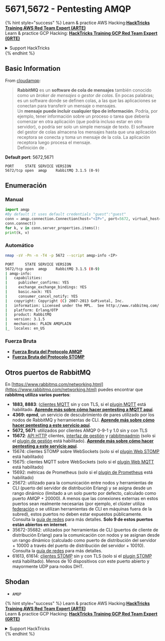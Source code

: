 # 5671,5672 - Pentesting AMQP

{% hint style="success" %}
Learn & practice AWS Hacking:<img src="../.gitbook/assets/arte.png" alt="" data-size="line">[**HackTricks Training AWS Red Team Expert (ARTE)**](https://training.hacktricks.xyz/courses/arte)<img src="../.gitbook/assets/arte.png" alt="" data-size="line">\
Learn & practice GCP Hacking: <img src="../.gitbook/assets/grte.png" alt="" data-size="line">[**HackTricks Training GCP Red Team Expert (GRTE)**<img src="../.gitbook/assets/grte.png" alt="" data-size="line">](https://training.hacktricks.xyz/courses/grte)

<details>

<summary>Support HackTricks</summary>

* Check the [**subscription plans**](https://github.com/sponsors/carlospolop)!
* **Join the** 💬 [**Discord group**](https://discord.gg/hRep4RUj7f) or the [**telegram group**](https://t.me/peass) or **follow** us on **Twitter** 🐦 [**@hacktricks\_live**](https://twitter.com/hacktricks_live)**.**
* **Share hacking tricks by submitting PRs to the** [**HackTricks**](https://github.com/carlospolop/hacktricks) and [**HackTricks Cloud**](https://github.com/carlospolop/hacktricks-cloud) github repos.

</details>
{% endhint %}

## Basic Information

From [cloudamqp](https://www.cloudamqp.com/blog/2015-05-18-part1-rabbitmq-for-beginners-what-is-rabbitmq.html):

> **RabbitMQ** es un **software de cola de mensajes** también conocido como un _broker de mensajes_ o _gestor de colas._ En pocas palabras; es un software donde se definen colas, a las que las aplicaciones se conectan para transferir un mensaje o mensajes.\
> Un **mensaje puede incluir cualquier tipo de información**. Podría, por ejemplo, tener información sobre un proceso o tarea que debería comenzar en otra aplicación (que podría incluso estar en otro servidor), o podría ser solo un simple mensaje de texto. El software del gestor de colas almacena los mensajes hasta que una aplicación receptora se conecta y toma un mensaje de la cola. La aplicación receptora luego procesa el mensaje.\
> Definición de .

**Default port**: 5672,5671
```
PORT     STATE SERVICE VERSION
5672/tcp open  amqp    RabbitMQ 3.1.5 (0-9)
```
## Enumeración

### Manual
```python
import amqp
#By default it uses default credentials "guest":"guest"
conn = amqp.connection.Connection(host="<IP>", port=5672, virtual_host="/")
conn.connect()
for k, v in conn.server_properties.items():
print(k, v)
```
### Automático
```bash
nmap -sV -Pn -n -T4 -p 5672 --script amqp-info <IP>

PORT     STATE SERVICE VERSION
5672/tcp open  amqp    RabbitMQ 3.1.5 (0-9)
| amqp-info:
|   capabilities:
|     publisher_confirms: YES
|     exchange_exchange_bindings: YES
|     basic.nack: YES
|     consumer_cancel_notify: YES
|   copyright: Copyright (C) 2007-2013 GoPivotal, Inc.
|   information: Licensed under the MPL.  See http://www.rabbitmq.com/
|   platform: Erlang/OTP
|   product: RabbitMQ
|   version: 3.1.5
|   mechanisms: PLAIN AMQPLAIN
|_  locales: en_US
```
### Fuerza Bruta

* [**Fuerza Bruta del Protocolo AMQP**](../generic-hacking/brute-force.md#amqp-activemq-rabbitmq-qpid-joram-and-solace)
* [**Fuerza Bruta del Protocolo STOMP**](../generic-hacking/brute-force.md#stomp-activemq-rabbitmq-hornetq-and-openmq)

## Otros puertos de RabbitMQ

En [https://www.rabbitmq.com/networking.html](https://www.rabbitmq.com/networking.html) puedes encontrar que **rabbitmq utiliza varios puertos**:

* **1883, 8883**: ([clientes MQTT](http://mqtt.org) sin y con TLS, si el [plugin MQTT](https://www.rabbitmq.com/mqtt.html) está habilitado. [**Aprende más sobre cómo hacer pentesting a MQTT aquí**](1883-pentesting-mqtt-mosquitto.md).
* **4369: epmd**, un servicio de descubrimiento de pares utilizado por los nodos de RabbitMQ y herramientas de CLI. [**Aprende más sobre cómo hacer pentesting a este servicio aquí**](4369-pentesting-erlang-port-mapper-daemon-epmd.md).
* **5672, 5671**: utilizados por clientes AMQP 0-9-1 y 1.0 sin y con TLS
* **15672**: [API HTTP](https://www.rabbitmq.com/management.html) clientes, [interfaz de gestión](https://www.rabbitmq.com/management.html) y [rabbitmqadmin](https://www.rabbitmq.com/management-cli.html) (solo si el [plugin de gestión](https://www.rabbitmq.com/management.html) está habilitado). [**Aprende más sobre cómo hacer pentesting a este servicio aquí**](15672-pentesting-rabbitmq-management.md).
* 15674: clientes STOMP sobre WebSockets (solo si el [plugin Web STOMP](https://www.rabbitmq.com/web-stomp.html) está habilitado)
* 15675: clientes MQTT sobre WebSockets (solo si el [plugin Web MQTT](https://www.rabbitmq.com/web-mqtt.html) está habilitado)
* 15692: métricas de Prometheus (solo si el [plugin de Prometheus](https://www.rabbitmq.com/prometheus.html) está habilitado)
* 25672: utilizado para la comunicación entre nodos y herramientas de CLI (puerto del servidor de distribución Erlang) y se asigna desde un rango dinámico (limitado a un solo puerto por defecto, calculado como puerto AMQP + 20000). A menos que las conexiones externas en estos puertos sean realmente necesarias (por ejemplo, el clúster utiliza [federación](https://www.rabbitmq.com/federation.html) o se utilizan herramientas de CLI en máquinas fuera de la subred), estos puertos no deben estar expuestos públicamente. Consulta la [guía de redes](https://www.rabbitmq.com/networking.html) para más detalles. **Solo 9 de estos puertos están abiertos en internet**.
* 35672-35682: utilizados por herramientas de CLI (puertos de cliente de distribución Erlang) para la comunicación con nodos y se asignan desde un rango dinámico (calculado como puerto de distribución del servidor + 10000 a través del puerto de distribución del servidor + 10010). Consulta la [guía de redes](https://www.rabbitmq.com/networking.html) para más detalles.
* 61613, 61614: [clientes STOMP](https://stomp.github.io/stomp-specification-1.2.html) sin y con TLS (solo si el [plugin STOMP](https://www.rabbitmq.com/stomp.html) está habilitado). Menos de 10 dispositivos con este puerto abierto y mayormente UDP para nodos DHT.

## Shodan

* `AMQP`

{% hint style="success" %}
Learn & practice AWS Hacking:<img src="../.gitbook/assets/arte.png" alt="" data-size="line">[**HackTricks Training AWS Red Team Expert (ARTE)**](https://training.hacktricks.xyz/courses/arte)<img src="../.gitbook/assets/arte.png" alt="" data-size="line">\
Learn & practice GCP Hacking: <img src="../.gitbook/assets/grte.png" alt="" data-size="line">[**HackTricks Training GCP Red Team Expert (GRTE)**<img src="../.gitbook/assets/grte.png" alt="" data-size="line">](https://training.hacktricks.xyz/courses/grte)

<details>

<summary>Support HackTricks</summary>

* Check the [**subscription plans**](https://github.com/sponsors/carlospolop)!
* **Join the** 💬 [**Discord group**](https://discord.gg/hRep4RUj7f) or the [**telegram group**](https://t.me/peass) or **follow** us on **Twitter** 🐦 [**@hacktricks\_live**](https://twitter.com/hacktricks_live)**.**
* **Share hacking tricks by submitting PRs to the** [**HackTricks**](https://github.com/carlospolop/hacktricks) and [**HackTricks Cloud**](https://github.com/carlospolop/hacktricks-cloud) github repos.

</details>
{% endhint %}

